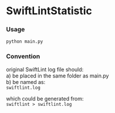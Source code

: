 # SwiftLintStatistic

### Usage

`python main.py`

### Convention
original SwiftLint log file should:  
a) be placed in the same folder as main.py  
b) be named as:  
`swiftlint.log`

which could be generated from:  
`swiftlint > swiftlint.log`
